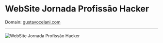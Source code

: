 # WebSite Jornada Profissão Hacker

Domain: [gustavocelani.com](https://gustavocelani.com)

---------------------------------

![WebSite Jornada Profissão Hacker](hist/frontend-v06.png "v0.6")

